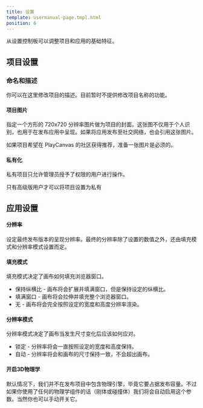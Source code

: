 ```yaml
---
title: 设置
template: usermanual-page.tmpl.html
position: 6
---
```


从设置控制板可以调整项目和应用的基础特征。

## 项目设置

### 命名和描述

你可以在这里修改项目的描述。目前暂时不提供修改项目名称的功能。

#### 项目图片

指定一个方形的 720x720 分辨率图片做为项目的封面。这张图不仅用于个人识别，也用于在发布应用中呈现。如果将应用发布至社交网络，也会引用这张图片。

如果项目希望在 PlayCanvas 的社区获得推荐，准备一张图片是必须的。

#### 私有化

私有项目只允许管理员授予了权限的用户进行操作。

<div class="alert alert-info">
只有高级版用户才可以将项目设置为私有
</div>

## 应用设置

#### 分辨率

设定最终发布版本的呈现分辨率。最终的分辨率除了设置的数值之外，还由填充模式和分辨率模式设置而定。

#### 填充模式

填充模式决定了画布如何填充浏览器窗口。

* 保持纵横比 - 画布将会扩展并填满窗口，但是保持设定的纵横比。
* 填满窗口 - 画布将会拉伸并填充整个浏览器窗口。
* 无 - 画布将会完全按照设定的宽度和高度分辨率渲染。

#### 分辨率模式

分辨率模式决定了画布当发生尺寸变化后应该如何应对。

* 锁定 - 分辨率将会一直按照设定的宽度和高度保持。
* 自动 - 分辨率将会和画布的尺寸保持一致，不会超出画布。

#### 开启3D物理学

默认情况下，我们并不在发布项目中包含物理引擎，毕竟它要占据发布容量。不过如果你使用了任何的物理学组件的话（刚体或碰撞体）我们将会自动启用这个参数。当然你也可以手动开关它。

